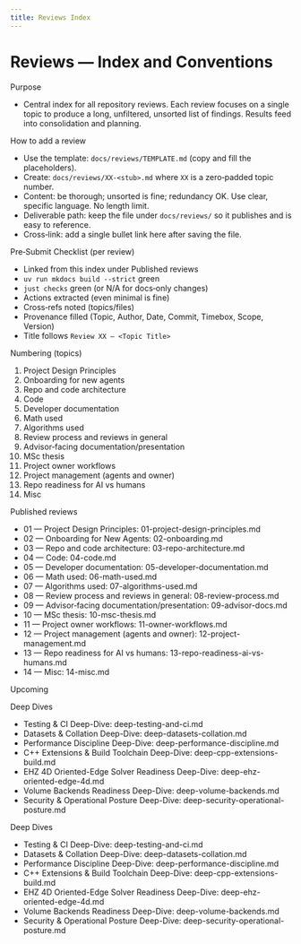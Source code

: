 ```yaml
---
title: Reviews Index
---
```


# Reviews — Index and Conventions

Purpose
- Central index for all repository reviews. Each review focuses on a single topic to produce a long, unfiltered, unsorted list of findings. Results feed into consolidation and planning.

How to add a review
- Use the template: `docs/reviews/TEMPLATE.md` (copy and fill the placeholders).
- Create: `docs/reviews/XX-<stub>.md` where `XX` is a zero‑padded topic number.
- Content: be thorough; unsorted is fine; redundancy OK. Use clear, specific language. No length limit.
- Deliverable path: keep the file under `docs/reviews/` so it publishes and is easy to reference.
- Cross‑link: add a single bullet link here after saving the file.

Pre‑Submit Checklist (per review)
- Linked from this index under Published reviews
- `uv run mkdocs build --strict` green
- `just checks` green (or N/A for docs‑only changes)
- Actions extracted (even minimal is fine)
- Cross‑refs noted (topics/files)
- Provenance filled (Topic, Author, Date, Commit, Timebox, Scope, Version)
- Title follows `Review XX — <Topic Title>`

Numbering (topics)
1. Project Design Principles
2. Onboarding for new agents
3. Repo and code architecture
4. Code
5. Developer documentation
6. Math used
7. Algorithms used
8. Review process and reviews in general
9. Advisor‑facing documentation/presentation
10. MSc thesis
11. Project owner workflows
12. Project management (agents and owner)
13. Repo readiness for AI vs humans
14. Misc

Published reviews
- 01 — Project Design Principles: 01-project-design-principles.md
- 02 — Onboarding for New Agents: 02-onboarding.md
- 03 — Repo and code architecture: 03-repo-architecture.md
- 04 — Code: 04-code.md
- 05 — Developer documentation: 05-developer-documentation.md
- 06 — Math used: 06-math-used.md
- 07 — Algorithms used: 07-algorithms-used.md
- 08 — Review process and reviews in general: 08-review-process.md
- 09 — Advisor‑facing documentation/presentation: 09-advisor-docs.md
- 10 — MSc thesis: 10-msc-thesis.md
- 11 — Project owner workflows: 11-owner-workflows.md
- 12 — Project management (agents and owner): 12-project-management.md
- 13 — Repo readiness for AI vs humans: 13-repo-readiness-ai-vs-humans.md
- 14 — Misc: 14-misc.md

Upcoming

Deep Dives
- Testing & CI Deep-Dive: deep-testing-and-ci.md
- Datasets & Collation Deep-Dive: deep-datasets-collation.md
- Performance Discipline Deep-Dive: deep-performance-discipline.md
- C++ Extensions & Build Toolchain Deep-Dive: deep-cpp-extensions-build.md
- EHZ 4D Oriented-Edge Solver Readiness Deep-Dive: deep-ehz-oriented-edge-4d.md
- Volume Backends Readiness Deep-Dive: deep-volume-backends.md
- Security & Operational Posture Deep-Dive: deep-security-operational-posture.md

Deep Dives
- Testing & CI Deep-Dive: deep-testing-and-ci.md
- Datasets & Collation Deep-Dive: deep-datasets-collation.md
- Performance Discipline Deep-Dive: deep-performance-discipline.md
- C++ Extensions & Build Toolchain Deep-Dive: deep-cpp-extensions-build.md
- EHZ 4D Oriented-Edge Solver Readiness Deep-Dive: deep-ehz-oriented-edge-4d.md
- Volume Backends Readiness Deep-Dive: deep-volume-backends.md
- Security & Operational Posture Deep-Dive: deep-security-operational-posture.md
